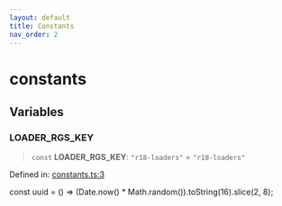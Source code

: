 ```yaml
---
layout: default
title: Constants
nav_order: 2
---
```


# constants

## Variables

### LOADER_RGS_KEY

> `const` **LOADER_RGS_KEY**: `"r18-loaders"` = `"r18-loaders"`

Defined in: [constants.ts:3](https://github.com/react18-tools/turborepo-template/blob/06428b6023076c76f3ce5f7e15598031041670ff/lib/src/constants.ts#L3)

const uuid = () =\> (Date.now() \* Math.random()).toString(16).slice(2, 8);
